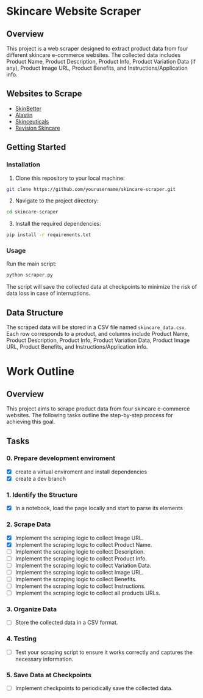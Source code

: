 # Skincare Website Scraper
## Overview
This project is a web scraper designed to extract product data from four different skincare e-commerce websites. The collected data includes Product Name, Product Description, Product Info, Product Variation Data (if any), Product Image URL, Product Benefits, and Instructions/Application info.
## Websites to Scrape
- [SkinBetter](https://www.skinbetter.com/)
- [Alastin](https://alastin.com/)
- [Skinceuticals](https://www.skinceuticals.com/)
- [Revision Skincare](https://revisionskincare.com/)
## Getting Started
### Installation

1. Clone this repository to your local machine:

```bash
git clone https://github.com/yourusername/skincare-scraper.git
```
2. Navigate to the project directory:
```bash
cd skincare-scraper
```
3. Install the required dependencies:
```bash
pip install -r requirements.txt
```
### Usage
Run the main script:
```bash
python scraper.py
```
The script will save the collected data at checkpoints to minimize the risk of data loss in case of interruptions.
## Data Structure
The scraped data will be stored in a CSV file named `skincare_data.csv`. Each row corresponds to a product, and columns include Product Name, Product Description, Product Info, Product Variation Data, Product Image URL, Product Benefits, and Instructions/Application info.

# Work Outline

## Overview

This project aims to scrape product data from four skincare e-commerce websites. The following tasks outline the step-by-step process for achieving this goal.

## Tasks
### 0. Prepare development enviroment
- [x] create a virtual enviroment and install dependencies
- [x] create a dev branch
### 1. Identify the Structure
- [x] In a notebook, load the page locally and start to parse its elements
### 2. Scrape Data
   - [x] Implement the scraping logic to collect Image URL.
   - [x] Implement the scraping logic to collect Product Name.
   - [ ] Implement the scraping logic to collect Description.
   - [ ] Implement the scraping logic to collect Product Info.
   - [ ] Implement the scraping logic to collect Variation Data.
   - [ ] Implement the scraping logic to collect Image URL.
   - [ ] Implement the scraping logic to collect Benefits.
   - [ ] Implement the scraping logic to collect Instructions.
   - [ ] Implement the scraping logic to collect all products URLs.

### 3. Organize Data
   - [ ] Store the collected data in a CSV format.

### 4. Testing
   - [ ] Test your scraping script to ensure it works correctly and captures the necessary information.

### 5. Save Data at Checkpoints
   - [ ] Implement checkpoints to periodically save the collected data.
